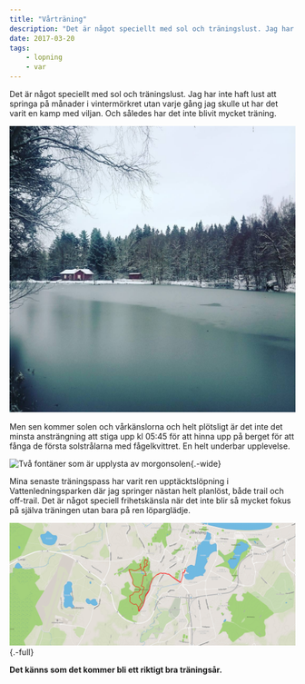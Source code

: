 ```yaml
---
title: "Vårträning"
description: "Det är något speciellt med sol och träningslust. Jag har inte haft lust att springa på månader i vintermörkret utan varje gång jag skulle…"
date: 2017-03-20
tags:
    - lopning
    - var
---
```


Det är något speciellt med sol och träningslust. Jag har inte haft lust att springa på månader i vintermörkret utan varje gång jag skulle ut har det varit en kamp med viljan. Och således har det inte blivit mycket träning.

![En frusen sjö i en skog](17126593_691564817682981_6206851603899613184_n.jpg "Dammen i Vattenledningsparken är frusen")

Men sen kommer solen och vårkänslorna och helt plötsligt är det inte det minsta ansträngning att stiga upp kl 05:45 för att hinna upp på berget för att fånga de första solstrålarna med fågelkvittret. En helt underbar upplevelse.

![Två fontäner som är upplysta av morgonsolen](Gustav-Lindqvist_2017-03-11_3018-1.jpg){.-wide}

Mina senaste träningspass har varit ren upptäcktslöpning i Vattenledningsparken där jag springer nästan helt planlöst, både trail och off-trail. Det är något speciell frihetskänsla när det inte blir så mycket fokus på själva träningen utan bara på ren löparglädje.

![Karta över Jönköping med en rutt i Vattenledningsområdet markerat med röd linje](2017-03-20_19-20-40-1.jpg){.-full}

**Det känns som det kommer bli ett riktigt bra träningsår.**
